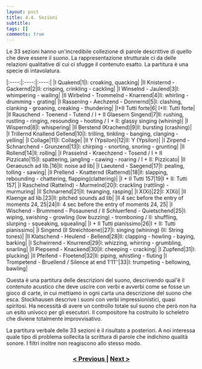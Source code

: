 ```yaml
---
layout: post
title: 4.4. Sezioni
subtitle:
tags: []
comments: true
---
```


Le 33 sezioni hanno un'incredibile collezione di parole descrittive di quello che deve essere il
suono. La rappresentazione strutturale ci da delle relazioni qualitative di cui ci sfugge il contenuto
esatto. La partitura è una specie di intavolatura.


|:----:|:----:|:----:|
|I Quakend|1|I: croaking, quacking|
|II Knisternd - Gackernd|2|II: crisping, crinkling - cackling|
|I Winselnd - Jaulend|3|I: whimpering - wailing|
|II Wirbelnd - Trommelnd - Knarrend|4|II: whirling - drumming - grating|
|I Rassenlng - Aechzend - Donnernd|5|I: clashing, clanking - groaning, creaking - thundering|
|I+II Tutti forte|6| I+II: Tutti forte|
|II Rauschend - Toenend - Tutend / I + II Glaesern Singend|7|II: rushing, rustling - ringing, resounding - hooting / I + II: glassy singing (whining)|
|I Wispernd|8|I: whispering|
|II Berstend (Krachend)|9|II: bursting (crashing)|
|I Trillernd Knallend Gellend|10|I: trilling, tinkling - banging, clanging - yelling|
|I Collage|11|I: Collage|
|II Y (Ypsilon)|12|II: Y (Ypsilon)|
|I Zirpend - Schnarchend - Grunzend|13|I: chirping - snorting, snoring - grunting|
|II Rollend|14|II: rolling|
|I Prasselnd - Kraechzend - Tosend / I + II Pizzicato|15|I: spattering, jangling - cawing - roaring / I + II: Pizzicato|
|II Geraeusch ad lib.|16|II: noise ad lib|
|I Laeutend - Saegend|17|I: pealing, tolling - sawing|
|II Prellend - Knatternd (Ratternd)|18|II: slapping, rebounding - chattering, flapping(clattering)|
|I + II Tutti 157|19|I + II: Tutti 157|
|I Raschelnd (Rattelnd) - Murmelnd|20|I: crackling (rattling) - murmuring|
|II Schnarrend|21|II: twanging, rasping|
|I X(Xi)|22|I: X(Xi)|
|II Klaenge ad lib.|23|II: pitched sounds ad lib|
|II 4 sec before the entry of moments 24, 25|24|II: 4 sec before the entry of moments 24, 25|
|I Wischend - Brummend - Posaunend / II Schluerfend - Quietschend|25|I: wiping, swishing - growling (low buzzing) - tromboning / II: shuffling, slurping - squeaking, squealing|
|I + II Tutti pianissimo|26|I + II: Tutti pianissimo|
|I Singend (II Streichtoene)|27|I: singing (whining) (II: String tones)|
|II Klatschend - Heulend - Bellend|28|II: clapping - howling - baying, barking|
|I Schwirrend - Knurrend|29|I: whizzing, whirring - grumbling, snarling|
|II Piepsend - Knackend|30|II: cheeping - cracking|
|I Zupfend|31|I: plucking|
|II Pfeifend - Floetend|32|II: piping, whistling - fluting
|I Trompetend - Bruellend / Silence at end 1'11''|33|I: trumpeting - bellowing, bawling|

Questa è una partitura delle descrizioni del suono, descrivendo qual'è il contenuto acustico che deve
uscire con verbi e avverbi come se fosse un gioco di carte, in cui mettiamo in ogni carta una
descrizione del suono che esca. Stockhausen descrive i suoni con verbi impressionistici, quasi
spiritosi. Ha necessità di avere un controllo totale sul suono che però non ha un esito univoco per gli
esecutori. Il compositore ha costruito lo scheletro che diviene totalmente improvvisativo.

La partitura verbale delle 33 sezioni è il risultato a posteriori. A noi interessa quale tipo di problema
sollecita la scrittura di parole che indichino qualità sonore. I filtri inoltre non reagiscono allo stesso
modo.

<h3 style="text-align:center">
<a href="https://velitch.github.io/velitch2021-11-02-03_02_02_simboli/">< Previous </a>
|
<a href="https://velitch.github.io/velitch/2021-11-02-03_02_00_partitura/">Next ></a>
</h3>
